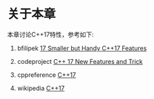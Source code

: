 # 关于本章

本章讨论C++17特性，参考如下:

1) bfilipek [17 Smaller but Handy C++17 Features](https://www.bfilipek.com/2019/08/17smallercpp17features.html)

2) codeproject [C++ 17 New Features and Trick](https://www.codeproject.com/Articles/5262072/Cplusplus-17-New-Features-and-Trick)

3) cppreference [C++17](https://en.cppreference.com/w/cpp/17)

4) wikipedia [C++17](https://en.wikipedia.org/wiki/C++17)